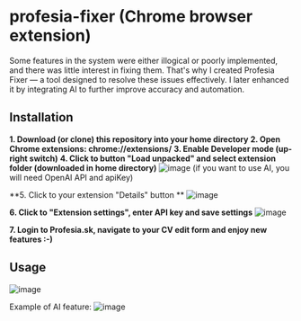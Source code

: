 # profesia-fixer (Chrome browser extension)
Some features in the system were either illogical or poorly implemented, and there was little interest in fixing them. That's why I created Profesia Fixer — a tool designed to resolve these issues effectively. I later enhanced it by integrating AI to further improve accuracy and automation.

## Installation

**1. Download (or clone) this repository into your home directory**
**2. Open Chrome extensions: chrome://extensions/**
**3. Enable Developer mode (up-right switch)**
**4. Click to button "Load unpacked" and select extension folder (downloaded in home directory)**
![image](https://github.com/user-attachments/assets/ed779ad2-aaa9-4b7b-8d9c-21f298b1e1ee)
(if you want to use AI, you will need OpenAI API and apiKey)

**5. Click to your extension "Details" button **
![image](https://github.com/user-attachments/assets/d6cca4e4-0f32-4a16-94b3-2bd84f7b8bc2)

**6. Click to "Extension settings", enter API key and save settings**
![image](https://github.com/user-attachments/assets/3d4a70a9-6b83-4bec-a19a-4d455bcd333c)

**7. Login to Profesia.sk, navigate to your CV edit form and enjoy new features :-)**



## Usage

![image](https://github.com/user-attachments/assets/78a15f0e-95fe-4833-af7e-e1b7fd0126fd)

Example of AI feature:
![image](https://github.com/user-attachments/assets/224ebb98-3d3b-474c-81d0-00c8c60d60dd)
